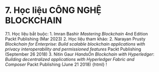 # 7. Học liệu CÔNG NGHỆ BLOCKCHAIN
7.1. Học liệu bắt buộc: 1. Imran Bashir *Mastering Blockchain* 4nd Edition Packt Publishing (Mar 2023) 2. Học liệu tham khảo: 2. Narayan Prusty *Blockchain for Enterprise*: *Build scalable blockchain applications with privacy interoperability and permissioned features* Packt Publishing (September 26 2018) 3. Nitin Gaur *HandsOn Blockchain with Hyperledger*: *Building decentralized applications with Hyperledger Fabric and Composer* Packt Publishing (June 21 2018) {html}
!

